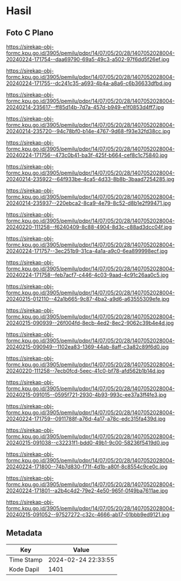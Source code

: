 # Hasil

## Foto C Plano

https://sirekap-obj-formc.kpu.go.id/3905/pemilu/pdpr/14/07/05/20/28/1407052028004-20240224-171754--daa69790-69a5-49c3-a502-97f6dd5f26ef.jpg

https://sirekap-obj-formc.kpu.go.id/3905/pemilu/pdpr/14/07/05/20/28/1407052028004-20240224-171755--dc241c35-a693-4b4a-a8a6-c6b36633dfbd.jpg

https://sirekap-obj-formc.kpu.go.id/3905/pemilu/pdpr/14/07/05/20/28/1407052028004-20240214-235617--ff85d14b-7d7a-457d-b949-e1f0853d4ff7.jpg

https://sirekap-obj-formc.kpu.go.id/3905/pemilu/pdpr/14/07/05/20/28/1407052028004-20240214-235720--94c78bf0-b14e-4767-9d68-f93e32fd38cc.jpg

https://sirekap-obj-formc.kpu.go.id/3905/pemilu/pdpr/14/07/05/20/28/1407052028004-20240224-171756--473c0b41-ba3f-425f-b664-cef8c1c75840.jpg

https://sirekap-obj-formc.kpu.go.id/3905/pemilu/pdpr/14/07/05/20/28/1407052028004-20240214-235922--64f933be-4ca5-4d33-8b8b-3baad7254285.jpg

https://sirekap-obj-formc.kpu.go.id/3905/pemilu/pdpr/14/07/05/20/28/1407052028004-20240214-235937--220ebca2-8ca9-4e79-8c52-d8b1e2f99471.jpg

https://sirekap-obj-formc.kpu.go.id/3905/pemilu/pdpr/14/07/05/20/28/1407052028004-20240220-111258--f6240409-8c88-4904-8d3c-c88ad3dcc04f.jpg

https://sirekap-obj-formc.kpu.go.id/3905/pemilu/pdpr/14/07/05/20/28/1407052028004-20240224-171757--3ec251b9-31ca-4a1a-a9c0-6ea899998ecf.jpg

https://sirekap-obj-formc.kpu.go.id/3905/pemilu/pdpr/14/07/05/20/28/1407052028004-20240224-171758--feb7acf7-c446-4c03-9aad-4c91c26aa0c5.jpg

https://sirekap-obj-formc.kpu.go.id/3905/pemilu/pdpr/14/07/05/20/28/1407052028004-20240215-012110--42a1b665-9c87-4ba2-a9d6-a63555309efe.jpg

https://sirekap-obj-formc.kpu.go.id/3905/pemilu/pdpr/14/07/05/20/28/1407052028004-20240215-090939--26f004fd-8ecb-4ed2-8ec2-9062c39b4e4d.jpg

https://sirekap-obj-formc.kpu.go.id/3905/pemilu/pdpr/14/07/05/20/28/1407052028004-20240215-090949--1102ea83-1369-44ab-8aff-c3a82c89f6d0.jpg

https://sirekap-obj-formc.kpu.go.id/3905/pemilu/pdpr/14/07/05/20/28/1407052028004-20240220-111258--7ecb0fcd-5eec-41c0-bf78-afd562b1b14d.jpg

https://sirekap-obj-formc.kpu.go.id/3905/pemilu/pdpr/14/07/05/20/28/1407052028004-20240215-091015--0595f721-2930-4b93-993c-ee37a3ff4fe3.jpg

https://sirekap-obj-formc.kpu.go.id/3905/pemilu/pdpr/14/07/05/20/28/1407052028004-20240224-171759--0911788f-a76d-4a17-a78c-edc315fa439d.jpg

https://sirekap-obj-formc.kpu.go.id/3905/pemilu/pdpr/14/07/05/20/28/1407052028004-20240215-091038--c32231f1-bdd0-49b1-9c00-58236f5419d0.jpg

https://sirekap-obj-formc.kpu.go.id/3905/pemilu/pdpr/14/07/05/20/28/1407052028004-20240224-171800--74b7d830-f71f-4d1b-a80f-8c8554c9ce0c.jpg

https://sirekap-obj-formc.kpu.go.id/3905/pemilu/pdpr/14/07/05/20/28/1407052028004-20240224-171801--a2b4c4d2-79e2-4e50-965f-0f49ba7611ae.jpg

https://sirekap-obj-formc.kpu.go.id/3905/pemilu/pdpr/14/07/05/20/28/1407052028004-20240215-091052--97527272-c32c-4666-ab17-01bbb9ed9121.jpg


## Metadata

| Key        | Value               |
| ---------- | ------------------- |
| Time Stamp | 2024-02-24 22:33:55 |
| Kode Dapil | 1401                |



